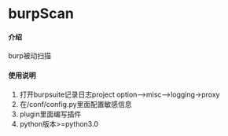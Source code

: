 # burpScan

#### 介绍
burp被动扫描


#### 使用说明

1. 打开burpsuite记录日志project option-->misc-->logging->proxy
2. 在/conf/config.py里面配置敏感信息
3. plugin里面编写插件
4. python版本>=python3.0
